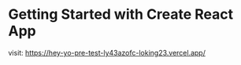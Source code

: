 # Getting Started with Create React App

visit: https://hey-yo-pre-test-ly43azofc-loking23.vercel.app/
